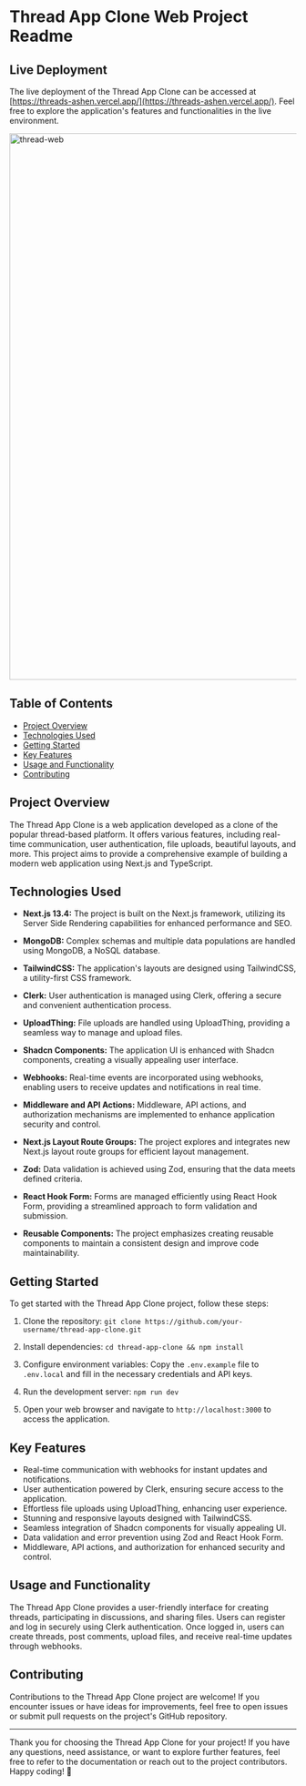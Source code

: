 # Thread App Clone Web Project Readme

## Live Deployment

The live deployment of the Thread App Clone can be accessed at [https://threads-ashen.vercel.app/](https://threads-ashen.vercel.app/). Feel free to explore the application's features and functionalities in the live environment.

<img width="960" alt="thread-web" src="https://github.com/shubhjhawar/threads/assets/67875612/d439a801-659b-44a0-8471-d791408142fe">

## Table of Contents

- [Project Overview](#project-overview)
- [Technologies Used](#technologies-used)
- [Getting Started](#getting-started)
- [Key Features](#key-features)
- [Usage and Functionality](#usage-and-functionality)
- [Contributing](#contributing)

## Project Overview

The Thread App Clone is a web application developed as a clone of the popular thread-based platform. It offers various features, including real-time communication, user authentication, file uploads, beautiful layouts, and more. This project aims to provide a comprehensive example of building a modern web application using Next.js and TypeScript.

## Technologies Used

- **Next.js 13.4:** The project is built on the Next.js framework, utilizing its Server Side Rendering capabilities for enhanced performance and SEO.

- **MongoDB:** Complex schemas and multiple data populations are handled using MongoDB, a NoSQL database.

- **TailwindCSS:** The application's layouts are designed using TailwindCSS, a utility-first CSS framework.

- **Clerk:** User authentication is managed using Clerk, offering a secure and convenient authentication process.

- **UploadThing:** File uploads are handled using UploadThing, providing a seamless way to manage and upload files.

- **Shadcn Components:** The application UI is enhanced with Shadcn components, creating a visually appealing user interface.

- **Webhooks:** Real-time events are incorporated using webhooks, enabling users to receive updates and notifications in real time.

- **Middleware and API Actions:** Middleware, API actions, and authorization mechanisms are implemented to enhance application security and control.

- **Next.js Layout Route Groups:** The project explores and integrates new Next.js layout route groups for efficient layout management.

- **Zod:** Data validation is achieved using Zod, ensuring that the data meets defined criteria.

- **React Hook Form:** Forms are managed efficiently using React Hook Form, providing a streamlined approach to form validation and submission.

- **Reusable Components:** The project emphasizes creating reusable components to maintain a consistent design and improve code maintainability.

## Getting Started

To get started with the Thread App Clone project, follow these steps:

1. Clone the repository: `git clone https://github.com/your-username/thread-app-clone.git`

2. Install dependencies: `cd thread-app-clone && npm install`

3. Configure environment variables: Copy the `.env.example` file to `.env.local` and fill in the necessary credentials and API keys.

4. Run the development server: `npm run dev`

5. Open your web browser and navigate to `http://localhost:3000` to access the application.

## Key Features

- Real-time communication with webhooks for instant updates and notifications.
- User authentication powered by Clerk, ensuring secure access to the application.
- Effortless file uploads using UploadThing, enhancing user experience.
- Stunning and responsive layouts designed with TailwindCSS.
- Seamless integration of Shadcn components for visually appealing UI.
- Data validation and error prevention using Zod and React Hook Form.
- Middleware, API actions, and authorization for enhanced security and control.

## Usage and Functionality

The Thread App Clone provides a user-friendly interface for creating threads, participating in discussions, and sharing files. Users can register and log in securely using Clerk authentication. Once logged in, users can create threads, post comments, upload files, and receive real-time updates through webhooks.


## Contributing

Contributions to the Thread App Clone project are welcome! If you encounter issues or have ideas for improvements, feel free to open issues or submit pull requests on the project's GitHub repository.

---

Thank you for choosing the Thread App Clone for your project! If you have any questions, need assistance, or want to explore further features, feel free to refer to the documentation or reach out to the project contributors. Happy coding! 🚀
